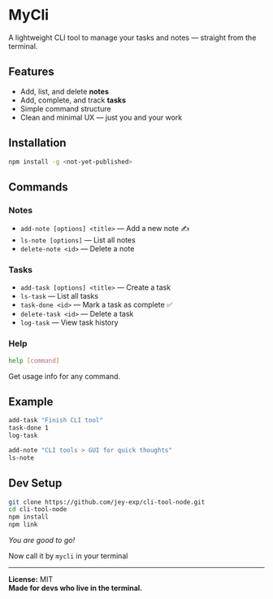 # MyCli

A lightweight CLI tool to manage your tasks and notes — straight from the terminal.

## Features

- Add, list, and delete **notes**
- Add, complete, and track **tasks**
- Simple command structure
- Clean and minimal UX — just you and your work

## Installation

```bash
npm install -g <not-yet-published>
```

## Commands

### Notes

- `add-note [options] <title>` — Add a new note ✍️  
- `ls-note [options]` — List all notes  
- `delete-note <id>` — Delete a note  

### Tasks

- `add-task [options] <title>` — Create a task  
- `ls-task` — List all tasks  
- `task-done <id>` — Mark a task as complete ✅  
- `delete-task <id>` — Delete a task  
- `log-task` — View task history  

### Help

```bash
help [command]
```

Get usage info for any command.

## Example

```bash
add-task "Finish CLI tool"
task-done 1
log-task

add-note "CLI tools > GUI for quick thoughts"
ls-note
```

## Dev Setup

```bash
git clone https://github.com/jey-exp/cli-tool-node.git
cd cli-tool-node
npm install
npm link
```
_You are good to go!_ 

Now call it by `mycli` in your terminal

---

**License:** MIT  
**Made for devs who live in the terminal.**
